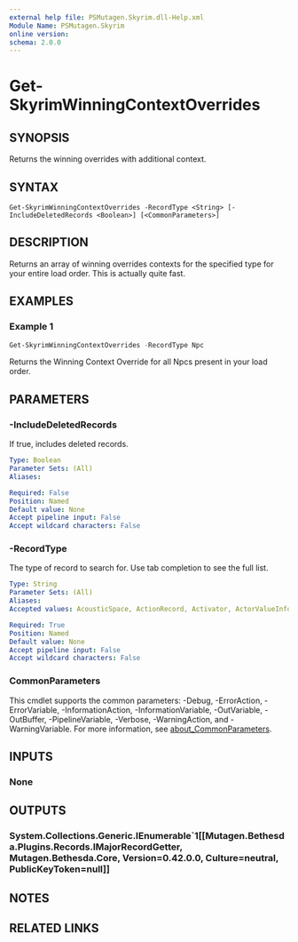 ```yaml
---
external help file: PSMutagen.Skyrim.dll-Help.xml
Module Name: PSMutagen.Skyrim
online version:
schema: 2.0.0
---
```


# Get-SkyrimWinningContextOverrides

## SYNOPSIS
Returns the winning overrides with additional context.

## SYNTAX

```
Get-SkyrimWinningContextOverrides -RecordType <String> [-IncludeDeletedRecords <Boolean>] [<CommonParameters>]
```

## DESCRIPTION
Returns an array of winning overrides contexts for the specified type for your entire load order. This is actually quite fast.

## EXAMPLES

### Example 1
```powershell
Get-SkyrimWinningContextOverrides -RecordType Npc
```

Returns the Winning Context Override for all Npcs present in your load order.

## PARAMETERS

### -IncludeDeletedRecords
If true, includes deleted records.

```yaml
Type: Boolean
Parameter Sets: (All)
Aliases:

Required: False
Position: Named
Default value: None
Accept pipeline input: False
Accept wildcard characters: False
```

### -RecordType
The type of record to search for. Use tab completion to see the full list.

```yaml
Type: String
Parameter Sets: (All)
Aliases:
Accepted values: AcousticSpace, ActionRecord, Activator, ActorValueInformation, AddonNode, AlchemicalApparatus, Ammunition, AnimatedObject, APlacedTrap, Armor, ArmorAddon, ArtObject, AssociationType, AStoryManagerNode, BodyPartData, Book, CameraPath, CameraShot, Cell, Class, Climate, CollisionLayer, ColorRecord, CombatStyle, ConstructibleObject, Container, Debris, DefaultObjectManager, DialogBranch, DialogResponses, DialogTopic, DialogView, Door, DualCastData, EffectShader, EncounterZone, EquipType, Explosion, Eyes, Faction, Flora, Footstep, FootstepSet, FormList, Furniture, GameSetting, Global, Grass, Hair, Hazard, HeadPart, IdleAnimation, IdleMarker, ImageSpace, ImageSpaceAdapter, Impact, ImpactDataSet, Ingestible, Ingredient, Key, Keyword, Landscape, LandscapeTexture, LensFlare, LeveledItem, LeveledNpc, LeveledSpell, Light, LightingTemplate, LoadScreen, Location, LocationReferenceType, MagicEffect, MaterialObject, MaterialType, Message, MiscItem, MoveableStatic, MovementType, MusicTrack, MusicType, NavigationMesh, NavigationMeshInfoMap, Npc, ObjectEffect, Outfit, Package, Perk, PlacedNpc, PlacedObject, Projectile, Quest, Race, Region, Relationship, ReverbParameters, Scene, Scroll, ShaderParticleGeometry, Shout, SkyrimMajorRecord, SoulGem, SoundCategory, SoundDescriptor, SoundMarker, SoundOutputModel, Spell, Static, TalkingActivator, TextureSet, Tree, VisualEffect, VoiceType, VolumetricLighting, Water, Weapon, Weather, WordOfPower, Worldspace, IPlaceableObject, IReferenceableObject, IExplodeSpawn, IIdleRelation, IObjectId, IItem, IItemOrList, IConstructible, IOutfitTarget, IBindableEquipment, IComplexLocation, IDialog, IOwner, IRelatable, IRegionTarget, IAliasVoiceType, ILockList, IWorldspaceOrList, IVoiceTypeOrList, INpcOrList, IWeaponOrList, ISpellOrList, IPlacedTrapTarget, IHarvestTarget, IMagicItem, IKeywordLinkedReference, INpcSpawn, ISpellRecord, IEmittance, ILocationRecord, IKnowable, IEffectRecord, ILinkedReference, IPlaced, IPlacedSimple, IPlacedThing, ISound

Required: True
Position: Named
Default value: None
Accept pipeline input: False
Accept wildcard characters: False
```

### CommonParameters
This cmdlet supports the common parameters: -Debug, -ErrorAction, -ErrorVariable, -InformationAction, -InformationVariable, -OutVariable, -OutBuffer, -PipelineVariable, -Verbose, -WarningAction, and -WarningVariable. For more information, see [about_CommonParameters](http://go.microsoft.com/fwlink/?LinkID=113216).

## INPUTS

### None

## OUTPUTS

### System.Collections.Generic.IEnumerable`1[[Mutagen.Bethesda.Plugins.Records.IMajorRecordGetter, Mutagen.Bethesda.Core, Version=0.42.0.0, Culture=neutral, PublicKeyToken=null]]

## NOTES

## RELATED LINKS
